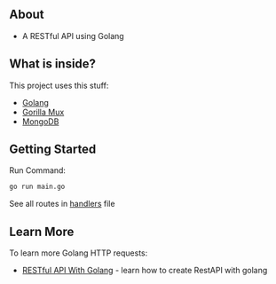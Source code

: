## About
- A RESTful API using Golang

## What is inside?

This project uses this stuff:

- [Golang](https://www.typescriptlang.org/)
- [Gorilla Mux](https://github.com/gorilla/mux)
- [MongoDB](https://www.mongodb.com)

## Getting Started

Run Command:

```bash
go run main.go
```

See all routes in [handlers](https://github.com/MessiasJunio/twittor-server/blob/main/handlers/handlers.go) file


## Learn More

To learn more Golang HTTP requests:

- [RESTful API With Golang](https://tutorialedge.net/golang/creating-restful-api-with-golang/) - learn how to create RestAPI with golang